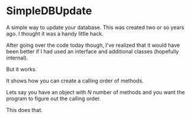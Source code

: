 SimpleDBUpdate
==============

A simple way to update your database. This was created two or so years ago. I thought it was a handy little hack.

After going over the code today though, I've realized that it would have been better if I had used an interface and additional classes (hopefully internal).

But it works.

It shows how you can create a calling order of methods.

Lets say you have an object with *N* number of methods and you want the program to figure out the calling order.

This does that.
